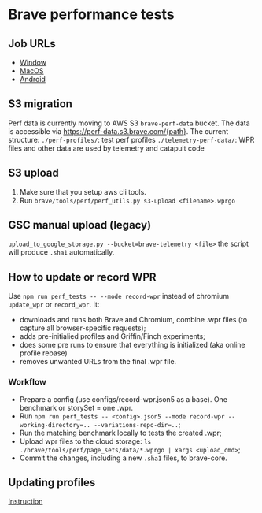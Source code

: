 # Brave performance tests

## Job URLs

* [Window](<https://ci.brave.com/job/brave-browser-test-perf-windows/>)
* [MacOS](<https://ci.brave.com/job/brave-browser-test-perf-macos/>)
* [Android](<https://ci.brave.com/job/brave-browser-test-perf-android/>)

## S3 migration

Perf data is currently moving to AWS S3 `brave-perf-data` bucket.
The data is accessible via <https://perf-data.s3.brave.com/{path}>.
The current structure:
`./perf-profiles/`: test perf profiles
`./telemetry-perf-data/`: WPR files and other data are used by telemetry and
                          catapult code

## S3 upload

1. Make sure that you setup aws cli tools.
2. Run `brave/tools/perf/perf_utils.py s3-upload <filename>.wprgo`

## GSC manual upload (legacy)

`upload_to_google_storage.py --bucket=brave-telemetry <file>`
the script will produce `.sha1` automatically.

## How to update or record WPR

Use `npm run perf_tests -- --mode record-wpr` instead of chromium `update_wpr` or `record_wpr`. It:

* downloads and runs both Brave and Chromium, combine .wpr files (to capture all browser-specific requests);
* adds pre-initialied profiles and Griffin/Finch experiments;
* does some pre runs to ensure that everything is initialized (aka online profile rebase)
* removes unwanted URLs from the final .wpr file.

### Workflow

* Prepare a config (use configs/record-wpr.json5 as a base). One benchmark or storySet = one .wpr.
* Run `npm run perf_tests -- <config>.json5 --mode record-wpr --working-directory=.. --variations-repo-dir=..`;
* Run the matching benchmark locally to tests the created .wpr;
* Upload wpr files to the cloud storage: `ls ./brave/tools/perf/page_sets/data/*.wprgo | xargs <upload_cmd>`;
* Commit the changes, including a new `.sha1` files, to brave-core.

## Updating profiles

[Instruction](./updating_test_profiles.md)
